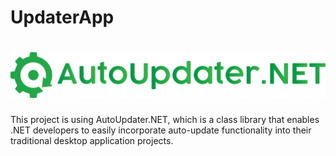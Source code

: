# UpdaterApp
# ![AutoUpdater.NET](Images/Horizontal.png)
This project is using AutoUpdater.NET, which is a class library that enables .NET developers to easily incorporate auto-update functionality into their traditional desktop application projects.

